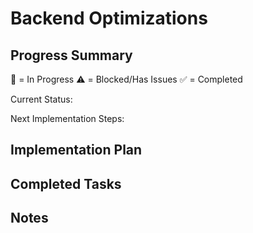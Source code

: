 # Backend Optimizations

## Progress Summary
🔄 = In Progress
⚠️ = Blocked/Has Issues
✅ = Completed

Current Status:


Next Implementation Steps:


## Implementation Plan


## Completed Tasks


## Notes